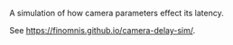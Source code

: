 A simulation of how camera parameters effect its latency.

See https://finomnis.github.io/camera-delay-sim/.
